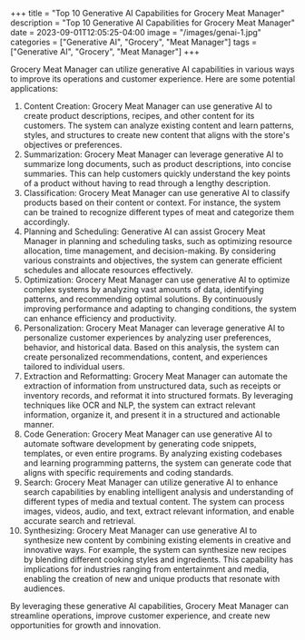 +++
title = "Top 10 Generative AI Capabilities for Grocery Meat Manager"
description = "Top 10 Generative AI Capabilities for Grocery Meat Manager"
date = 2023-09-01T12:05:25-04:00
image = "/images/genai-1.jpg"
categories = ["Generative AI", "Grocery", "Meat Manager"]
tags = ["Generative AI", "Grocery", "Meat Manager"]
+++

Grocery Meat Manager can utilize generative AI capabilities in various ways to improve its operations and customer experience. Here are some potential applications:

1. Content Creation: Grocery Meat Manager can use generative AI to create product descriptions, recipes, and other content for its customers. The system can analyze existing content and learn patterns, styles, and structures to create new content that aligns with the store's objectives or preferences.
2. Summarization: Grocery Meat Manager can leverage generative AI to summarize long documents, such as product descriptions, into concise summaries. This can help customers quickly understand the key points of a product without having to read through a lengthy description.
3. Classification: Grocery Meat Manager can use generative AI to classify products based on their content or context. For instance, the system can be trained to recognize different types of meat and categorize them accordingly.
4. Planning and Scheduling: Generative AI can assist Grocery Meat Manager in planning and scheduling tasks, such as optimizing resource allocation, time management, and decision-making. By considering various constraints and objectives, the system can generate efficient schedules and allocate resources effectively.
5. Optimization: Grocery Meat Manager can use generative AI to optimize complex systems by analyzing vast amounts of data, identifying patterns, and recommending optimal solutions. By continuously improving performance and adapting to changing conditions, the system can enhance efficiency and productivity.
6. Personalization: Grocery Meat Manager can leverage generative AI to personalize customer experiences by analyzing user preferences, behavior, and historical data. Based on this analysis, the system can create personalized recommendations, content, and experiences tailored to individual users.
7. Extraction and Reformatting: Grocery Meat Manager can automate the extraction of information from unstructured data, such as receipts or inventory records, and reformat it into structured formats. By leveraging techniques like OCR and NLP, the system can extract relevant information, organize it, and present it in a structured and actionable manner.
8. Code Generation: Grocery Meat Manager can use generative AI to automate software development by generating code snippets, templates, or even entire programs. By analyzing existing codebases and learning programming patterns, the system can generate code that aligns with specific requirements and coding standards.
9. Search: Grocery Meat Manager can utilize generative AI to enhance search capabilities by enabling intelligent analysis and understanding of different types of media and textual content. The system can process images, videos, audio, and text, extract relevant information, and enable accurate search and retrieval.
10. Synthesizing: Grocery Meat Manager can use generative AI to synthesize new content by combining existing elements in creative and innovative ways. For example, the system can synthesize new recipes by blending different cooking styles and ingredients. This capability has implications for industries ranging from entertainment and media, enabling the creation of new and unique products that resonate with audiences.

By leveraging these generative AI capabilities, Grocery Meat Manager can streamline operations, improve customer experience, and create new opportunities for growth and innovation.